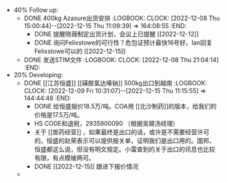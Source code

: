 - 40% Follow up:
	- DONE 400kg Azasure出货安排
	  :LOGBOOK:
	  CLOCK: [2022-12-08 Thu 15:00:44]--[2022-12-15 Thu 11:09:39] =>  164:08:55
	  :END:
		- DONE 提醒晓薇制定出货计划，会议上已提醒 [[2022-12-12]]
		- DONE 询问Felixstowe的可行性？危包证预计最快16号好。Ian回复Felixstowe可以的 [[2022-12-15]]
	- DONE 发送STIM文件
	  :LOGBOOK:
	  CLOCK: [2022-12-08 Thu 21:04:14]
	  :END:
- 20% Developing:
	- DONE [[江苏恒盛]] [[磺胺氯达嗪钠]] 500kg出口到越南
	  :LOGBOOK:
	  CLOCK: [2022-12-09 Fri 10:31:07]--[2022-12-15 Thu 11:15:55] =>  144:44:48
	  :END:
		- DONE 给恒盛报价18.5万/吨。COA用 [[北沙制药]]的版本，给我们的价格是17.5万/吨。
		- HS CODE和退税，2935900090 （根据吴赣汤经理）
		- 关于 [[兽药经营]] ，如果最终是出口的话，或许是不需要经营许可的。恒盛的赵荣表示可以提供报关单，证明我们是出口用的。国邦、恒盛都这么说，但没有明文规定。小雷查到的关于出口的讯息也比较有限，有点模棱两可。
		- DONE [[2022-12-15]] 跟进下报价情况
	-